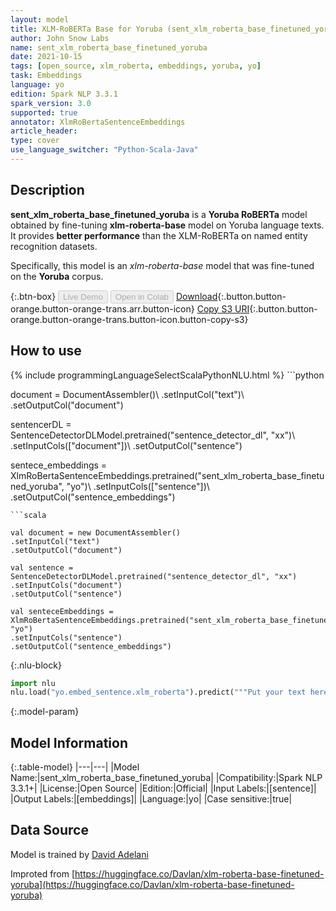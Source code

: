 ```yaml
---
layout: model
title: XLM-RoBERTa Base for Yoruba (sent_xlm_roberta_base_finetuned_yoruba)
author: John Snow Labs
name: sent_xlm_roberta_base_finetuned_yoruba
date: 2021-10-15
tags: [open_source, xlm_roberta, embeddings, yoruba, yo]
task: Embeddings
language: yo
edition: Spark NLP 3.3.1
spark_version: 3.0
supported: true
annotator: XlmRoBertaSentenceEmbeddings
article_header:
type: cover
use_language_switcher: "Python-Scala-Java"
---
```


## Description

**sent_xlm_roberta_base_finetuned_yoruba** is a **Yoruba RoBERTa** model obtained by fine-tuning **xlm-roberta-base** model on Yoruba language texts. It provides **better performance** than the XLM-RoBERTa on named entity recognition datasets.

Specifically, this model is an *xlm-roberta-base* model that was fine-tuned on the **Yoruba** corpus.

{:.btn-box}
<button class="button button-orange" disabled>Live Demo</button>
<button class="button button-orange" disabled>Open in Colab</button>
[Download](https://s3.amazonaws.com/auxdata.johnsnowlabs.com/public/models/sent_xlm_roberta_base_finetuned_yoruba_yo_3.3.1_3.0_1634304290342.zip){:.button.button-orange.button-orange-trans.arr.button-icon}
[Copy S3 URI](s3://auxdata.johnsnowlabs.com/public/models/sent_xlm_roberta_base_finetuned_yoruba_yo_3.3.1_3.0_1634304290342.zip){:.button.button-orange.button-orange-trans.button-icon.button-copy-s3}

## How to use



<div class="tabs-box" markdown="1">
{% include programmingLanguageSelectScalaPythonNLU.html %}
```python

document = DocumentAssembler()\ 
.setInputCol("text")\ 
.setOutputCol("document")

sentencerDL = SentenceDetectorDLModel.pretrained("sentence_detector_dl", "xx")\ 
.setInputCols(["document"])\ 
.setOutputCol("sentence")

sentece_embeddings = XlmRoBertaSentenceEmbeddings.pretrained("sent_xlm_roberta_base_finetuned_yoruba", "yo")\ 
.setInputCols(["sentence"])\ 
.setOutputCol("sentence_embeddings")

```
```scala

val document = new DocumentAssembler()
.setInputCol("text")
.setOutputCol("document")

val sentence = SentenceDetectorDLModel.pretrained("sentence_detector_dl", "xx")
.setInputCols("document")
.setOutputCol("sentence")

val senteceEmbeddings = XlmRoBertaSentenceEmbeddings.pretrained("sent_xlm_roberta_base_finetuned_yoruba", "yo")
.setInputCols("sentence")
.setOutputCol("sentence_embeddings")
```


{:.nlu-block}
```python
import nlu
nlu.load("yo.embed_sentence.xlm_roberta").predict("""Put your text here.""")
```

</div>

{:.model-param}
## Model Information

{:.table-model}
|---|---|
|Model Name:|sent_xlm_roberta_base_finetuned_yoruba|
|Compatibility:|Spark NLP 3.3.1+|
|License:|Open Source|
|Edition:|Official|
|Input Labels:|[sentence]|
|Output Labels:|[embeddings]|
|Language:|yo|
|Case sensitive:|true|

## Data Source

Model is trained by [David Adelani](https://huggingface.co/Davlan)

Improted from [https://huggingface.co/Davlan/xlm-roberta-base-finetuned-yoruba](https://huggingface.co/Davlan/xlm-roberta-base-finetuned-yoruba)